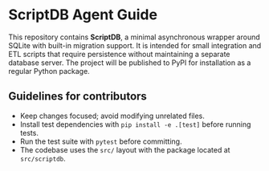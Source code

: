 # ScriptDB Agent Guide

This repository contains **ScriptDB**, a minimal asynchronous wrapper around
SQLite with built-in migration support. It is intended for small integration
and ETL scripts that require persistence without maintaining a separate
database server. The project will be published to PyPI for installation as a
regular Python package.

## Guidelines for contributors

- Keep changes focused; avoid modifying unrelated files.
- Install test dependencies with `pip install -e .[test]` before running tests.
- Run the test suite with `pytest` before committing.
- The codebase uses the `src/` layout with the package located at `src/scriptdb`.

